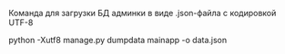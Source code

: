Команда для загрузки БД админки в виде .json-файла с кодировкой UTF-8

python -Xutf8 manage.py dumpdata mainapp -o data.json
